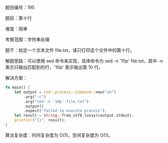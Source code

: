 题目编号：195

题目：第十行

难度：简单

考察范围：字符串处理

题干：给定一个文本文件 file.txt，请只打印这个文件中的第十行。

解题思路：可以使用 sed 命令来实现，具体命令为 sed -n '10p' file.txt，其中 -n 表示只输出匹配到的行，'10p' 表示输出第 10 行。

解决方案：

```rust
fn main() {
    let output = std::process::Command::new("sh")
        .arg("-c")
        .arg("sed -n '10p' file.txt")
        .output()
        .expect("failed to execute process");
    let result = String::from_utf8_lossy(&output.stdout);
    println!("{}", result);
}
```

算法复杂度：时间复杂度为 O(1)，空间复杂度为 O(1)。
